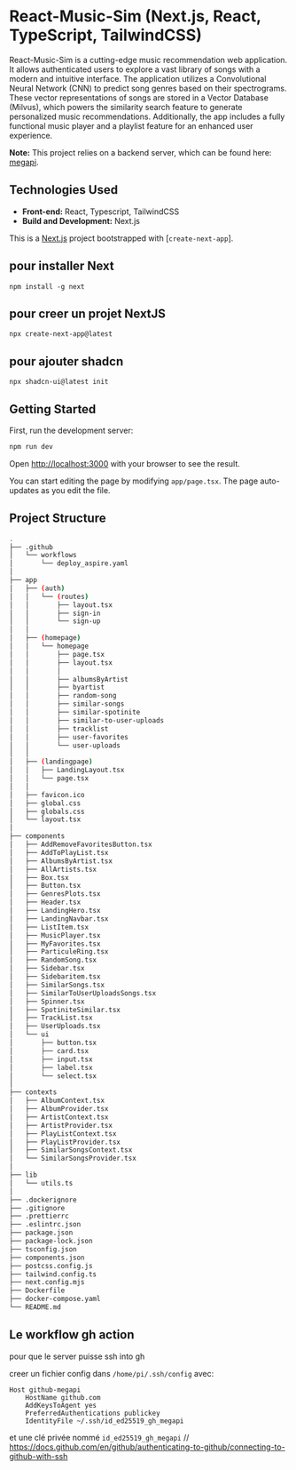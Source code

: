 # React-Music-Sim (Next.js, React, TypeScript, TailwindCSS)

React-Music-Sim is a cutting-edge music recommendation web application. It allows authenticated users to explore a vast library of songs with a modern and intuitive interface. The application utilizes a Convolutional Neural Network (CNN) to predict song genres based on their spectrograms. These vector representations of songs are stored in a Vector Database (Milvus), which powers the similarity search feature to generate personalized music recommendations. Additionally, the app includes a fully functional music player and a playlist feature for an enhanced user experience.

**Note:** This project relies on a backend server, which can be found here: [megapi](https://github.com/Hatchi-Kin/megapi).


## Technologies Used

- **Front-end:** React, Typescript, TailwindCSS
- **Build and Development:** Next.js

This is a [Next.js](https://nextjs.org/) project bootstrapped with [`create-next-app`].

## pour installer Next
`npm install -g next`
## pour creer un projet NextJS
`npx create-next-app@latest`
## pour ajouter shadcn
`npx shadcn-ui@latest init`

## Getting Started

First, run the development server:

```bash
npm run dev
```

Open [http://localhost:3000](http://localhost:3000) with your browser to see the result.

You can start editing the page by modifying `app/page.tsx`. The page auto-updates as you edit the file.

## Project Structure

```bash
.
├── .github
│   └── workflows
│       └── deploy_aspire.yaml
│
├── app
│   ├── (auth)
│   │   └── (routes)
│   │       ├── layout.tsx
│   │       ├── sign-in
│   │       └── sign-up
│   │
│   ├── (homepage)
│   │   └── homepage
│   │       ├── page.tsx
│   │       ├── layout.tsx
│   │       │
│   │       ├── albumsByArtist
│   │       ├── byartist
│   │       ├── random-song
│   │       ├── similar-songs
│   │       ├── similar-spotinite
│   │       ├── similar-to-user-uploads
│   │       ├── tracklist
│   │       ├── user-favorites
│   │       └── user-uploads
│   │
│   ├── (landingpage)
│   │   ├── LandingLayout.tsx
│   │   └── page.tsx
│   │
│   ├── favicon.ico
│   ├── global.css
│   ├── globals.css
│   └── layout.tsx
│
├── components
│   ├── AddRemoveFavoritesButton.tsx
│   ├── AddToPlayList.tsx
│   ├── AlbumsByArtist.tsx
│   ├── AllArtists.tsx
│   ├── Box.tsx
│   ├── Button.tsx
│   ├── GenresPlots.tsx
│   ├── Header.tsx
│   ├── LandingHero.tsx
│   ├── LandingNavbar.tsx
│   ├── ListItem.tsx
│   ├── MusicPlayer.tsx
│   ├── MyFavorites.tsx
│   ├── ParticuleRing.tsx
│   ├── RandomSong.tsx
│   ├── Sidebar.tsx
│   ├── Sidebaritem.tsx
│   ├── SimilarSongs.tsx
│   ├── SimilarToUserUploadsSongs.tsx
│   ├── Spinner.tsx
│   ├── SpotiniteSimilar.tsx
│   ├── TrackList.tsx
│   ├── UserUploads.tsx
│   └── ui
│       ├── button.tsx
│       ├── card.tsx
│       ├── input.tsx
│       ├── label.tsx
│       └── select.tsx
│
├── contexts
│   ├── AlbumContext.tsx
│   ├── AlbumProvider.tsx
│   ├── ArtistContext.tsx
│   ├── ArtistProvider.tsx
│   ├── PlayListContext.tsx
│   ├── PlayListProvider.tsx
│   ├── SimilarSongsContext.tsx
│   └── SimilarSongsProvider.tsx
│
├── lib
│   └── utils.ts
│
├── .dockerignore
├── .gitignore
├── .prettierrc
├── .eslintrc.json
├── package.json
├── package-lock.json
├── tsconfig.json
├── components.json
├── postcss.config.js
├── tailwind.config.ts
├── next.config.mjs
├── Dockerfile
├── docker-compose.yaml
└── README.md
```

## Le workflow gh action

pour que le server puisse ssh into gh

creer un fichier config dans `/home/pi/.ssh/config` avec:
```
Host github-megapi
	HostName github.com 
    AddKeysToAgent yes 
    PreferredAuthentications publickey 
    IdentityFile ~/.ssh/id_ed25519_gh_megapi
```
et une clé privée nommé `id_ed25519_gh_megapi`
// https://docs.github.com/en/github/authenticating-to-github/connecting-to-github-with-ssh